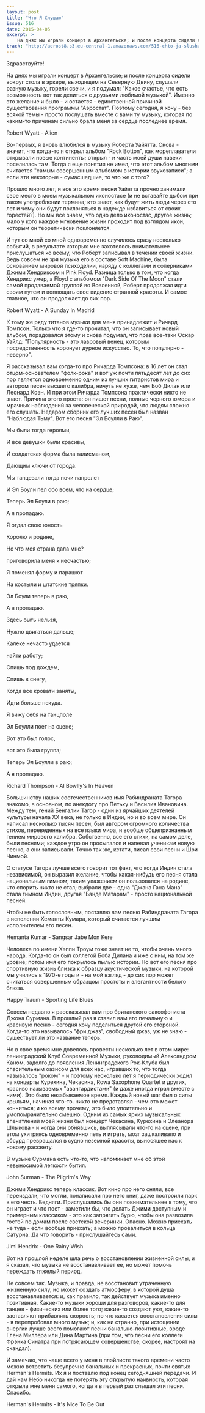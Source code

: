 ```yaml
---
layout: post
title: "Что Я Слушаю"
issue: 516
date: 2015-04-05
excerpt: >
    На днях мы играли концерт в Архангельске; и после концерта сидели вокруг стола в эркере, выходящем на Северную Двину, слушали разную музыку, горели свечи, и я подумал: "Какое счастье, что есть возможность вот так делиться с друзьями любимой музыкой". Именно это желание и было - и остается - единственной причиной существования программы "Аэростат". Поэтому сегодня, я хочу - без всякой темы - просто послушать вместе с вами ту музыку, которая по каким-то причинам сильно брала меня за сердце последнее время.
track: "http://aerost8.s3.eu-central-1.amazonaws.com/516-chto-ja-slushaju.mp3"
---
```


Здравствуйте!

На днях мы играли концерт в Архангельске; и после концерта сидели вокруг стола в эркере, выходящем на Северную Двину, слушали разную музыку, горели свечи, и я подумал: "Какое счастье, что есть возможность вот так делиться с друзьями любимой музыкой". Именно это желание и было - и остается - единственной причиной существования программы "Аэростат". Поэтому сегодня, я хочу - без всякой темы - просто послушать вместе с вами ту музыку, которая по каким-то причинам сильно брала меня за сердце последнее время.

Robert Wyatt - Alien

Во-первых, я вновь влюбился в музыку Роберта Уайятта. Снова - значит, что когда-то я открыл альбом "Rock Botton", как мореплаватели открывали новые континенты; открыл - и часть моей души навеки поселилась там. Тогда я еще понятия не имел, что этот альбом многими считается "самым совершенным альбомом в истории звукозаписи"; а если эти некоторые - сумасшедшие, то что же с того?

Прошло много лет, и все это время песни Уайятта прочно занимали свое место в моем музыкальном иконостасе (и не вставайте дыбом при таком употреблении термина; кто знает, как будут жить люди через сто лет и чему они будут поклоняться в надежде избавиться от своих горестей?). Но мы все знаем, что одно дело иконостас, другое жизнь; мало у кого каждое мгновение жизни проходит под взглядом икон, которым он теоретически поклоняется.

И тут со мной со мной одновременно случилось сразу несколько событий, в результате которых мне захотелось внимательнее прислушаться ко всему, что Роберт записывал в течении своей жизни. Ведь совсем не зря музыка его в составе Soft Machine, была основанием мировой психоделии, наряду с коллегами и соперниками Джими Хендриксом и Pink Floyd. Разница только в том, что когда Хендрикс умер, а Floyd с альбомом "Dark Side Of The Moon" стали самой продаваемой группой во Вселенной, Роберт продолжал идти своим путем и воплощать свое видение странной красоты. И самое главное, что он продолжает до сих пор.

Robert Wyatt - A Sunday In Madrid

К тому же ряду титанов музыки для меня принадлежит и Ричард Томпсон. Только что я где-то прочитал, что он записывает новый альбом, порадовался этому и снова подумал, что прав все-таки Оскар Уайлд: "Популярность - это лавровый венец, которым посредственность коронует дурное искусство. То, что популярно - неверно".

Я рассказывал вам когда-то про Ричарда Томпсона: в 16 лет он стал отцом-основателем "фолк-рока" и вот уж почти пятьдесят лет до сих пор является одновременно одним из лучших гитаристов мира и автором песен высшего калибра, ничуть не хуже, чем Боб Дилан или Леонард Коэн. И при этом Ричарда Томпсона практически никто не знает. Причина этого проста: он пишет песни, полные черного юмора и мрачных наблюдений за человеческой природой, что людям сложно его слушать. Недаром сборник его лучших песен был назван "Наблюдая Тьму". Вот его песня "Эл Боулли в Раю".

Мы были тогда героями,

И все девушки были красивы,

И солдатская форма была талисманом,

Дающим ключи от города.

Мы танцевали тогда ночи напролет

И Эл Боули пел обо всем, что на сердце;

Теперь Эл Боули в раю;

А я пропадаю.

Я отдал свою юность

Королю и родине,

Но что моя страна дала мне?

приговорила меня к несчастью;

Я поменял форму и парашют

На костыли и штатские тряпки.

Эл Боули теперь в раю,

А я пропадаю.

Здесь быть нельзя,

Нужно двигаться дальше;

Калеке нечасто удается

найти работу;

Спишь под дождем,

Спишь в снегу,

Когда все кровати заняты,

Идти больше некуда.

Я вижу себя на танцполе

Эл Боулли поет на сцене;

Вот это был голос,

вот это была группа;

Теперь Эл Боулли в раю;

А я пропадаю.

Richard Thompson - Al Bowlly's In Heaven

Большинству наших соотечественников имя Рабиндраната Тагора знакомо, в основном, по анекдоту про Петьку и Василия Ивановича. Между тем, гений Бенгалии Тагор - один из ярчайших деятелей культуры начала XX века, не только в Индии, но и во всем мире. Он написал несколько тысяч песен, был автором огромного количества стихов, переведенных на все языки мира, и вообще общепризнанным гением мирового калибра. Собственно, все его стихи, на самом деле, были песнями; каждое утро он просыпался и напевал ученикам новую песню, а они записывали. Точно так же, кстати, писал свои песни и Шри Чинмой.

О статусе Тагора лучше всего говорит тот факт, что когда Индия стала независимой, он выразил желание, чтобы какая-нибудь его песня стала национальным гимном; таким уважением он пользовался на родине, что спорить никто не стал; выбрали две - одна "Джана Гана Мана" стала гимном Индии, другая "Банде Матарам" - просто национальной песней.

Чтобы не быть голословным, поставлю вам песню Рабиндраната Тагора в исполении Хеманты Кумара, который считается лучшим исполнителем его песен.

Hemanta Kumar - Sangsar Jabe Mon Kere

Человека по имени Хэппи Троум тоже знает не то, чтобы очень много народа. Когда-то он был коллегой Боба Дилана и иже с ним, на том же уровне; потом имя его покрылось пылью истории. Но вот его песня про спортивную жизнь близка к образцу акустической музыки, на которой мы учились в 1970-е годы и - на мой взгляд - до сих пор может считаться совершенным образцом простоты и элегантности белого блюза.

Happy Traum - Sporting Life Blues

Совсем недавно я рассказывал вам про британского саксофониста Джона Сурмана. В прошлый раз я ставил вам его печальную и красивую песню - сегодня хочу поделиться другой его стороной. Когда-то это называлось "фри джаз", свободный джаз, уж не знаю - существует ли это название теперь.

Но в свое время мне довелось провести несколько лет в этом мире: ленинградский Клуб Современной Музыки, руководимый Александром Каном, задолго до появления Ленинградского Рок-Клуба был спасительным оазисом для всех нас, игравших то, что тогда называлось "роком" - и поэтому несколько лет я периодически ходил на концерты Курехина, Чекасина, Rowa Saxophone Quartet и других, красиво называемых "авангардистами" (и даже иногда играл вместе с ними). Это было незабываемое время. Каждый новый шаг был о силы крыльям, начиная что-то. никто не представлял - чем это может кончиться; и ко всему прочему, это было упоительно и умопомрачительно смешно. Одним из самых ярких музыкальных впечатлений моей жизни был концерт Чекасина, Курехина и Элеанора Шлыкова - и когда они обнявшись, выплясывали что-то на сцене, при этом ухитряясь одновременно петь и играть, мозг зашкаливало и абсурд превращался в судно неземной красоты, выносящее нас к новому рассвету.

В музыке Сурмана есть что-то, что напоминает мне об этой невыносимой легкости бытия.

John Surman - The Pilgrim's Way

Джими Хендрикс теперь классик. Вот кино про него сняли, все переиздали, что могли, понаписали про него книг, даже построили парк в его честь. Бедняги. Прислушались бы они повнимательнее к тому, что он играет и что поет - заметили бы, что делать Джими доступным и примерным классиком - это как запрягать бурю, чтобы она развозила гостей по домам после светской вечеринки. Опасно. Можно приехать не туда - если вообще приехать; а можно провалиться в кольца Сатурна. Да что говорить - прислушайтесь сами.

Jimi Hendrix - One Rainy Wish

Вот на прошлой неделе шла речь о восстановлении жизненной силы, и я сказал, что музыка не восстанавливает ее, но может помочь переждать тяжелый период.

Не совсем так. Музыка, и правда, не восстановит утраченную жизненную силу, но может создать атмосферу, в которой душа восстанавливается: и, как правило, так действует музыка именно позитивная. Какие-то музыки хороши для разговоров, какие-то для танцев - физических или более того; какие-то создают уют, какие-то заставляют прибавлять скорость; но что касается восстановления силы - я перепробовал много музык; и, как ни странно, при истощении энергии лучше всего помогают песни банально-позитивные, вроде Глена Миллера или Дина Мартина (при том, что песни его коллеги Фрэнка Синатра при потрясающем совершенстве, скорее, настроят на скандал).

И замечаю, что чаще всего у меня в плэйлисте такого времени часто можно встретить безупречно банальных и прекрасных, почти святых Herman's Hermits. Их я и поставлю под конец сегодняшней передачи. И дай нам Небо никогда не потерять эту открытую наивность, которая открыла мне меня самого, когда я в первый раз слышал эти песни. Спасибо.

Herman's Hermits - It's Nice To Be Out
